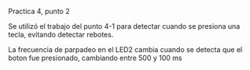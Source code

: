 Practica 4, punto 2

Se utilizó el trabajo del punto 4-1 para detectar cuando se presiona una tecla, evitando detectar rebotes. 

La frecuencia de parpadeo en el LED2 cambia cuando se detecta que el boton fue presionado, cambiando entre 500 y 100 ms


